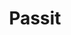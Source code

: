 ---
draft: false
title: Passit
content:
  id: passit
  name: Passit
  website: https://passit.io/
  short_description: Password manager to use on any device with a web browser to secure your digital life.
---